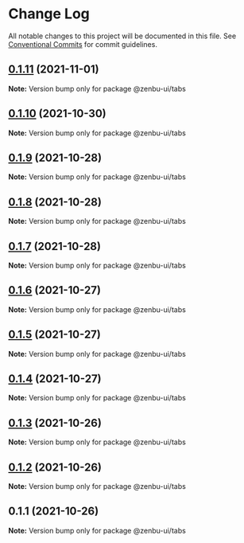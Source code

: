 # Change Log

All notable changes to this project will be documented in this file.
See [Conventional Commits](https://conventionalcommits.org) for commit guidelines.

## [0.1.11](https://github.com/KodepandaID/zenbu-ui/compare/@zenbu-ui/tabs@0.1.10...@zenbu-ui/tabs@0.1.11) (2021-11-01)

**Note:** Version bump only for package @zenbu-ui/tabs





## [0.1.10](https://github.com/KodepandaID/zenbu-ui/compare/@zenbu-ui/tabs@0.1.9...@zenbu-ui/tabs@0.1.10) (2021-10-30)

**Note:** Version bump only for package @zenbu-ui/tabs





## [0.1.9](https://github.com/KodepandaID/zenbu-ui/compare/@zenbu-ui/tabs@0.1.8...@zenbu-ui/tabs@0.1.9) (2021-10-28)

**Note:** Version bump only for package @zenbu-ui/tabs





## [0.1.8](https://github.com/KodepandaID/zenbu-ui/compare/@zenbu-ui/tabs@0.1.7...@zenbu-ui/tabs@0.1.8) (2021-10-28)

**Note:** Version bump only for package @zenbu-ui/tabs





## [0.1.7](https://github.com/KodepandaID/zenbu-ui/compare/@zenbu-ui/tabs@0.1.6...@zenbu-ui/tabs@0.1.7) (2021-10-28)

**Note:** Version bump only for package @zenbu-ui/tabs





## [0.1.6](https://github.com/KodepandaID/zenbu-ui/compare/@zenbu-ui/tabs@0.1.5...@zenbu-ui/tabs@0.1.6) (2021-10-27)

**Note:** Version bump only for package @zenbu-ui/tabs





## [0.1.5](https://github.com/KodepandaID/zenbu-ui/compare/@zenbu-ui/tabs@0.1.4...@zenbu-ui/tabs@0.1.5) (2021-10-27)

**Note:** Version bump only for package @zenbu-ui/tabs





## [0.1.4](https://github.com/KodepandaID/zenbu-ui/compare/@zenbu-ui/tabs@0.1.3...@zenbu-ui/tabs@0.1.4) (2021-10-27)

**Note:** Version bump only for package @zenbu-ui/tabs





## [0.1.3](https://github.com/KodepandaID/zenbu-ui/compare/@zenbu-ui/tabs@0.1.2...@zenbu-ui/tabs@0.1.3) (2021-10-26)

**Note:** Version bump only for package @zenbu-ui/tabs





## [0.1.2](https://github.com/KodepandaID/zenbu-ui/compare/@zenbu-ui/tabs@0.1.1...@zenbu-ui/tabs@0.1.2) (2021-10-26)

**Note:** Version bump only for package @zenbu-ui/tabs





## 0.1.1 (2021-10-26)

**Note:** Version bump only for package @zenbu-ui/tabs
